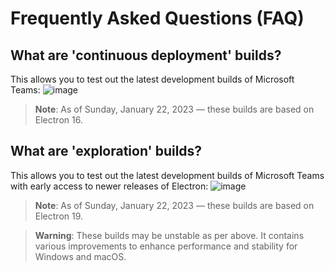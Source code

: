 # Frequently Asked Questions (FAQ)

## What are 'continuous deployment' builds?

This allows you to test out the latest development builds of Microsoft Teams:
![image](https://user-images.githubusercontent.com/11600822/213933331-572c6a10-a644-465e-9695-c8712389fe3f.png)

> **Note**:
> As of Sunday, January 22, 2023 — these builds are based on Electron 16.

## What are 'exploration' builds?

This allows you to test out the latest development builds of Microsoft Teams with early access to newer releases of Electron:
![image](https://user-images.githubusercontent.com/11600822/213933127-0ba37d9b-56e8-4014-8f42-a65a051f691f.png)

> **Note**:
> As of Sunday, January 22, 2023 — these builds are based on Electron 19.

> **Warning**:
> These builds may be unstable as per above.
> It contains various improvements to enhance performance and stability for Windows and macOS.

